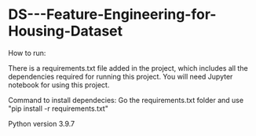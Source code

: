 # DS---Feature-Engineering-for-Housing-Dataset

How to run:

There is a requirements.txt  file added in the project, which includes all the dependencies required for running this project. You will need Jupyter notebook for using this project.

Command to install dependecies: Go the requirements.txt folder and use "pip install -r requirements.txt"

Python version 3.9.7
